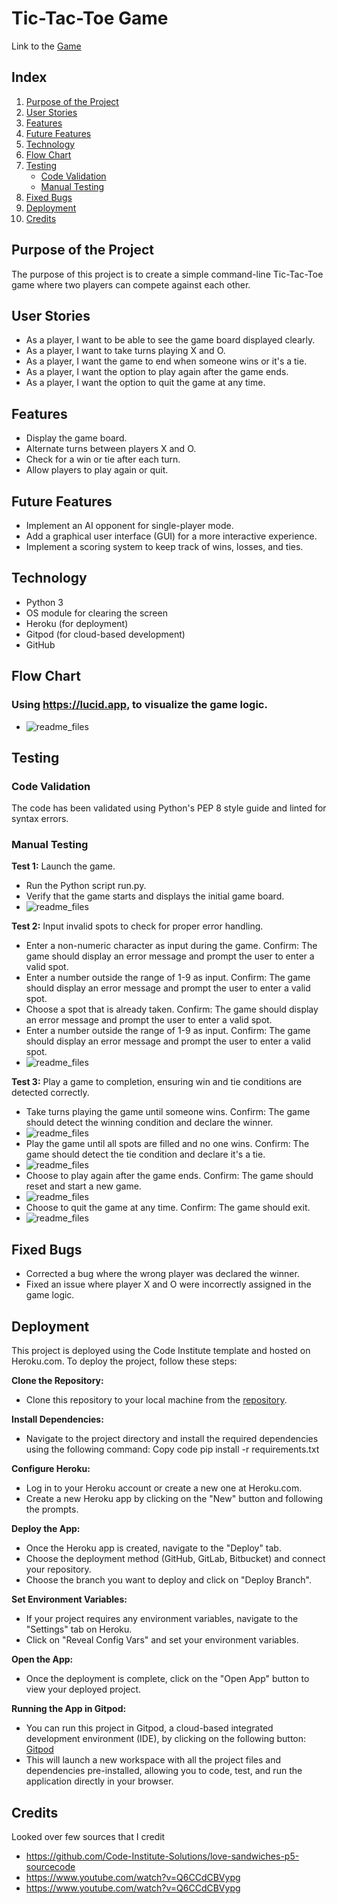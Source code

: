 # Tic-Tac-Toe Game
Link to the [Game](https://tix-tac-toe-4057f8e53ab2.herokuapp.com)

## Index

1. [Purpose of the Project](#purpose-of-the-project)
2. [User Stories](#user-stories)
3. [Features](#features)
4. [
Future Features](#future-features)
5. [Technology](#technology)
6. [Flow Chart](#flow-chart)
7. [Testing](#testing)
    - [Code Validation](#code-validation)
    - [Manual Testing](#manual-testing)
8. [Fixed Bugs](#fixed-bugs)
9. [Deployment](#deployment)
10. [Credits](#credits)

## Purpose of the Project

The purpose of this project is to create a simple command-line Tic-Tac-Toe game where two players can compete against each other.

## User Stories

- As a player, I want to be able to see the game board displayed clearly.
- As a player, I want to take turns playing X and O.
- As a player, I want the game to end when someone wins or it's a tie.
- As a player, I want the option to play again after the game ends.
- As a player, I want the option to quit the game at any time.

## Features

- Display the game board.
- Alternate turns between players X and O.
- Check for a win or tie after each turn.
- Allow players to play again or quit.

## Future Features

- Implement an AI opponent for single-player mode.
- Add a graphical user interface (GUI) for a more interactive experience.
- Implement a scoring system to keep track of wins, losses, and ties.

## Technology

- Python 3
- OS module for clearing the screen
- Heroku (for deployment)
- Gitpod (for cloud-based development)
- GitHub 


## Flow Chart

 ### Using https://lucid.app, to visualize the  game logic.
- ![readme_files](readme_files/flow_chart.png)

## Testing

### Code Validation

The code has been validated using Python's PEP 8 style guide and linted for syntax errors.

### Manual Testing

**Test 1:** Launch the game.
- Run the Python script run.py.
- Verify that the game starts and displays the initial game board.
- ![readme_files](readme_files/dis_game.png)

**Test 2:** Input invalid spots to check for proper error handling.
- Enter a non-numeric character as input during the game.
Confirm: The game should display an error message and prompt the user to enter a valid spot.
- Enter a number outside the range of 1-9 as input.
Confirm: The game should display an error message and prompt the user to enter a valid spot.
- Choose a spot that is already taken.
Confirm: The game should display an error message and prompt the user to enter a valid spot.
- Enter a number outside the range of 1-9 as input.
Confirm: The game should display an error message and prompt the user to enter a valid spot.
- ![readme_files](readme_files/error.png)

**Test 3:** Play a game to completion, ensuring win and tie conditions are detected correctly.
- Take turns playing the game until someone wins.
Confirm: The game should detect the winning condition and declare the winner.
- ![readme_files](readme_files/wins.png)
- Play the game until all spots are filled and no one wins.
Confirm: The game should detect the tie condition and declare it's a tie.
- ![readme_files](readme_files/tie.png)
- Choose to play again after the game ends.
Confirm: The game should reset and start a new game.
- ![readme_files](readme_files/restart_game.png)
- Choose to quit the game at any time.
Confirm: The game should exit.
- ![readme_files](readme_files/quit_confirm.png)

## Fixed Bugs

- Corrected a bug where the wrong player was declared the winner.
- Fixed an issue where player X and O were incorrectly assigned in the game logic.

## Deployment

This project is deployed using the Code Institute template and hosted on Heroku.com. To deploy the project, follow these steps:

**Clone the Repository:**
- Clone this repository to your local machine from the [repository](https://github.com/QAV-T/p3.XO).
  
**Install Dependencies:**
- Navigate to the project directory and install the required dependencies using the following command:
Copy code
pip install -r requirements.txt

**Configure Heroku:**
- Log in to your Heroku account or create a new one at Heroku.com.
- Create a new Heroku app by clicking on the "New" button and following the prompts.
  
**Deploy the App:**
- Once the Heroku app is created, navigate to the "Deploy" tab.
- Choose the deployment method (GitHub, GitLab, Bitbucket) and connect your repository.
- Choose the branch you want to deploy and click on "Deploy Branch".

**Set Environment Variables:**
- If your project requires any environment variables, navigate to the "Settings" tab on Heroku.
- Click on "Reveal Config Vars" and set your environment variables.

**Open the App:**
- Once the deployment is complete, click on the "Open App" button to view your deployed project.

**Running the App in Gitpod:**
- You can run this project in Gitpod, a cloud-based integrated development environment (IDE), by clicking on the following button: [Gitpod](https://qavt-p3xo-4aehhchjmvp.ws-eu111.gitpod.io)
- This will launch a new workspace with all the project files and dependencies pre-installed, allowing you to code, test, and run the application directly in your browser.

## Credits
Looked over few sources that I credit

- https://github.com/Code-Institute-Solutions/love-sandwiches-p5-sourcecode
- https://www.youtube.com/watch?v=Q6CCdCBVypg
- https://www.youtube.com/watch?v=Q6CCdCBVypg
